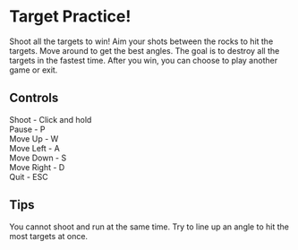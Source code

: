 # Target Practice!
Shoot all the targets to win! Aim your shots between the rocks to hit the targets. Move around to get the best angles. The goal is to destroy all the targets in the fastest time. After you win, you can choose to play another game or exit.
## Controls
Shoot - Click and hold<br/>
Pause - P<br/>
Move Up - W<br/>
Move Left - A<br/>
Move Down - S<br/>
Move Right - D<br/>
Quit - ESC<br/>

## Tips
You cannot shoot and run at the same time. Try to line up an angle to hit the most targets at once.
